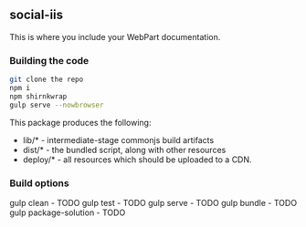 ## social-iis

This is where you include your WebPart documentation.

### Building the code

```bash
git clone the repo
npm i
npm shirnkwrap
gulp serve --nowbrowser
```

This package produces the following:

* lib/* - intermediate-stage commonjs build artifacts
* dist/* - the bundled script, along with other resources
* deploy/* - all resources which should be uploaded to a CDN.

### Build options

gulp clean - TODO
gulp test - TODO
gulp serve - TODO
gulp bundle - TODO
gulp package-solution - TODO
